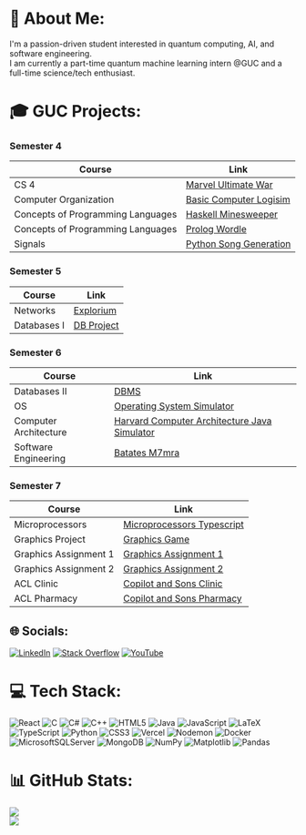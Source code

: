 # 💫 About Me:
I'm a passion-driven student interested in quantum computing, AI, and software engineering.<br> I am currently a part-time quantum machine learning intern @GUC and a full-time science/tech enthusiast.

# 🎓 GUC Projects:

### Semester 4
| Course                          | Link                                                                   |
|---------------------------------|------------------------------------------------------------------------|
| CS 4                            | [Marvel Ultimate War](https://github.com/mathewahny/marvel-ultimate-war) |
| Computer Organization           | [Basic Computer Logisim](https://github.com/mathewahny/basic-computer-logisim) |
| Concepts of Programming Languages | [Haskell Minesweeper](https://github.com/mathewahny/haskell-minesweeper) |
| Concepts of Programming Languages | [Prolog Wordle](https://github.com/mathewahny/prolog-wordle)            |
| Signals                         | [Python Song Generation](https://github.com/mathewahny/python-song-generation) |

### Semester 5
| Course   | Link                                                      |
|----------|-----------------------------------------------------------|
| Networks | [Explorium](https://github.com/mathewahny/explorium)      |
| Databases I | [DB Project](https://github.com/RafeeqQ/db-project)     |

### Semester 6
| Course                  | Link                                                                                     |
|-------------------------|------------------------------------------------------------------------------------------|
| Databases II            | [DBMS](https://github.com/mathewahny/dbms)                                               |
| OS                      | [Operating System Simulator](https://github.com/mathewahny/operating-system-simulator)   |
| Computer Architecture   | [Harvard Computer Architecture Java Simulator](https://github.com/mathewahny/harvard-computer-architecture-java-simulator) |
| Software Engineering    | [Batates M7mra](https://github.com/software-engineering-2023/Batates-M7mra)               |

### Semester 7
| Course            | Link                                                                                         |
|-------------------|----------------------------------------------------------------------------------------------|
| Microprocessors   | [Microprocessors Typescript](https://github.com/mathewahny/microprocessors-typescript)      |
| Graphics Project  | [Graphics Game](https://github.com/mathewahny/graphics-game)                                |
| Graphics Assignment 1 | [Graphics Assignment 1](https://github.com/mathewahny/graphics-assignment-1)             |
| Graphics Assignment 2 | [Graphics Assignment 2](https://github.com/mathewahny/graphics-assignment-2)             |
| ACL Clinic        | [Copilot and Sons Clinic](https://github.com/advanced-computer-lab-2023/Copilot-and-Sons-Clinic) |
| ACL Pharmacy      | [Copilot and Sons Pharmacy](https://github.com/advanced-computer-lab-2023/Copilot-and-Sons-Pharmacy) |

## 🌐 Socials:
[![LinkedIn](https://img.shields.io/badge/LinkedIn-%230077B5.svg?logo=linkedin&logoColor=white)](https://linkedin.com/in/yousefelbrolosy/) [![Stack Overflow](https://img.shields.io/badge/-Stackoverflow-FE7A16?logo=stack-overflow&logoColor=white)](https://quantumcomputing.stackexchange.com/users/12207/yousef-elbrolosy) [![YouTube](https://img.shields.io/badge/YouTube-%23FF0000.svg?logo=YouTube&logoColor=white)](https://youtube.com/@yousefelbrolosy9753) 

# 💻 Tech Stack:
![React](https://img.shields.io/badge/react-%2320232a.svg?style=for-the-badge&logo=react&logoColor=%2361DAFB) ![C](https://img.shields.io/badge/c-%2300599C.svg?style=for-the-badge&logo=c&logoColor=white) ![C#](https://img.shields.io/badge/c%23-%23239120.svg?style=for-the-badge&logo=csharp&logoColor=white) ![C++](https://img.shields.io/badge/c++-%2300599C.svg?style=for-the-badge&logo=c%2B%2B&logoColor=white) ![HTML5](https://img.shields.io/badge/html5-%23E34F26.svg?style=for-the-badge&logo=html5&logoColor=white) ![Java](https://img.shields.io/badge/java-%23ED8B00.svg?style=for-the-badge&logo=openjdk&logoColor=white) ![JavaScript](https://img.shields.io/badge/javascript-%23323330.svg?style=for-the-badge&logo=javascript&logoColor=%23F7DF1E) ![LaTeX](https://img.shields.io/badge/latex-%23008080.svg?style=for-the-badge&logo=latex&logoColor=white) ![TypeScript](https://img.shields.io/badge/typescript-%23007ACC.svg?style=for-the-badge&logo=typescript&logoColor=white) ![Python](https://img.shields.io/badge/python-3670A0?style=for-the-badge&logo=python&logoColor=ffdd54) ![CSS3](https://img.shields.io/badge/css3-%231572B6.svg?style=for-the-badge&logo=css3&logoColor=white) ![Vercel](https://img.shields.io/badge/vercel-%23000000.svg?style=for-the-badge&logo=vercel&logoColor=white) ![Nodemon](https://img.shields.io/badge/NODEMON-%23323330.svg?style=for-the-badge&logo=nodemon&logoColor=%BBDEAD) ![Docker](https://img.shields.io/badge/docker-%230db7ed.svg?style=for-the-badge&logo=docker&logoColor=white) ![MicrosoftSQLServer](https://img.shields.io/badge/Microsoft%20SQL%20Server-CC2927?style=for-the-badge&logo=microsoft%20sql%20server&logoColor=white) ![MongoDB](https://img.shields.io/badge/MongoDB-%234ea94b.svg?style=for-the-badge&logo=mongodb&logoColor=white) ![NumPy](https://img.shields.io/badge/numpy-%23013243.svg?style=for-the-badge&logo=numpy&logoColor=white) ![Matplotlib](https://img.shields.io/badge/Matplotlib-%23ffffff.svg?style=for-the-badge&logo=Matplotlib&logoColor=black) ![Pandas](https://img.shields.io/badge/pandas-%23150458.svg?style=for-the-badge&logo=pandas&logoColor=white)

# 📊 GitHub Stats:
![](https://github-readme-streak-stats.herokuapp.com/?user=YousefElbrolosy&theme=dark&hide_border=false)<br/>
![](https://github-readme-stats.vercel.app/api/top-langs/?username=YousefElbrolosy&theme=dark&hide_border=false&include_all_commits=true&count_private=true&layout=compact)


